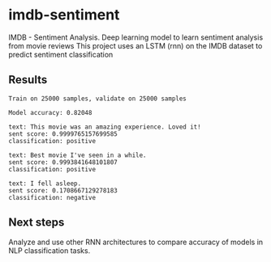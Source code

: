 # imdb-sentiment
IMDB - Sentiment Analysis. Deep learning model to learn sentiment analysis from movie reviews
This project uses an LSTM (rnn) on the IMDB dataset to predict sentiment classification

## Results
```
Train on 25000 samples, validate on 25000 samples

Model accuracy: 0.82048

text: This movie was an amazing experience. Loved it!
sent score: 0.9999765157699585
classification: positive

text: Best movie I've seen in a while.
sent score: 0.9993841648101807
classification: positive

text: I fell asleep.
sent score: 0.1708667129278183
classification: negative
```

## Next steps
Analyze and use other RNN architectures to compare accuracy of models in NLP classification tasks. 
